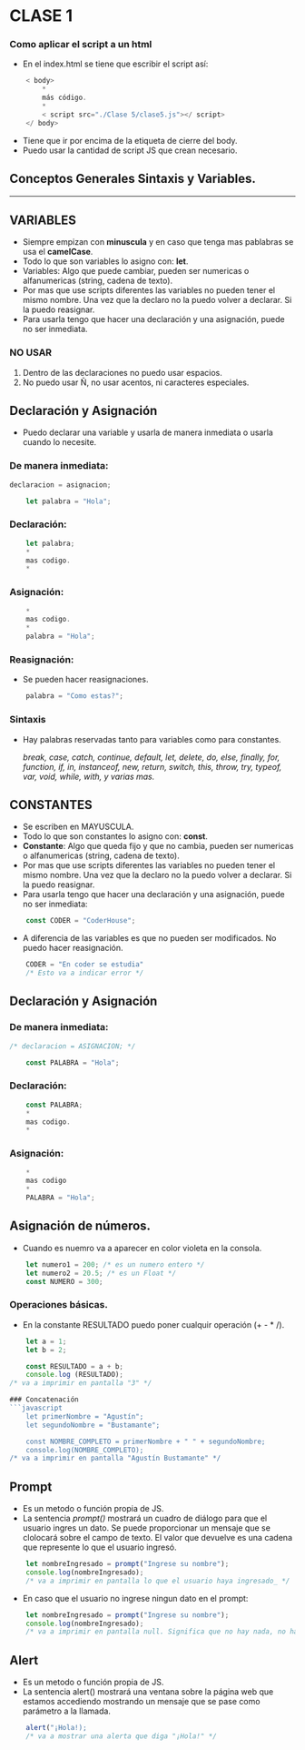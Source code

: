 # CLASE 1

### Como aplicar el script a un html
- En el index.html se tiene que escribir el script así:
```javascript
    < body>
        *
        más código.
        *
        < script src="./Clase 5/clase5.js"></ script>
    </ body>
```

- Tiene que ir por encima de la etiqueta de cierre del body.
- Puedo usar la cantidad de script JS que crean necesario.

## Conceptos Generales Sintaxis y Variables.
---
## VARIABLES
- Siempre empizan con __minuscula__ y en caso que tenga mas pablabras se usa el __camelCase__. 
- Todo lo que son variables lo asigno con: __let__.
- Variables: Algo que puede cambiar, pueden ser numericas o alfanumericas (string, cadena de texto).
- Por mas que use scripts diferentes las variables no pueden tener el mismo nombre. Una vez que la declaro no la puedo volver a declarar. Si la puedo reasignar.
- Para usarla tengo que hacer una declaración y una asignación, puede no ser inmediata.

### NO USAR
1. Dentro de las declaraciones no puedo usar espacios.
2. No puedo usar Ñ, no usar acentos, ni caracteres especiales.

## Declaración y Asignación

- Puedo declarar una variable y usarla de manera inmediata o usarla cuando lo necesite.

### De manera inmediata:
```javascript
declaracion = asignacion;
```
```javascript
    let palabra = "Hola";
```
### Declaración:
```javascript
    let palabra;
    *
    mas codigo.
    *
```
### Asignación:
```javascript
    *
    mas codigo.
    *
    palabra = "Hola";
```
### Reasignación:

- Se pueden hacer reasignaciones. 
```javascript
    palabra = "Como estas?";
```
### Sintaxis
- Hay palabras reservadas tanto para variables como para constantes.

    _break, case, catch, continue, default, let, delete, do, else, finally, for, function, if, in, instanceof, new, return, switch, this, throw, try, typeof, var, void, while, with, y varias mas._

## CONSTANTES

- Se escriben en MAYUSCULA.
- Todo lo que son constantes lo asigno con: __const__.
- __Constante__: Algo que queda fijo y que no cambia, pueden ser numericas o alfanumericas (string, cadena de texto).
- Por mas que use scripts diferentes las variables no pueden tener el mismo nombre. Una vez que la declaro no la puedo volver a declarar. Si la puedo reasignar.
- Para usarla tengo que hacer una declaración y una asignación, puede no ser inmediata:
```javascript
    const CODER = "CoderHouse";
```
- A diferencia de las variables es que no pueden ser modificados. No puedo hacer reasignación.

```javascript
    CODER = "En coder se estudia"
    /* Esto va a indicar error */
```
## Declaración y Asignación

### De manera inmediata:
```javascript
/* declaracion = ASIGNACION; */

    const PALABRA = "Hola";
```
### Declaración:
```javascript
    const PALABRA;
    *
    mas codigo.
    *
```
### Asignación:
```javascript
    *
    mas codigo
    *
    PALABRA = "Hola";
```

## Asignación de números.

- Cuando es nuemro va a aparecer en color violeta en la consola.
```javascript
    let numero1 = 200; /* es un numero entero */
    let numero2 = 20.5; /* es un Float */
    const NUMERO = 300;
```
### Operaciones básicas.

- En la constante RESULTADO puedo poner cualquir operación (+ - * /).
```javascript
    let a = 1;
    let b = 2;

    const RESULTADO = a + b;
    console.log (RESULTADO); 
/* va a imprimir en pantalla "3" */

### Concatenación
```javascript
    let primerNombre = "Agustín";
    let segundoNombre = "Bustamante";

    const NOMBRE_COMPLETO = primerNombre + " " + segundoNombre;
    console.log(NOMBRE_COMPLETO);
/* va a imprimir en pantalla "Agustín Bustamante" */
```

## Prompt
- Es un metodo o función propia de JS.
- La sentencia _prompt()_ mostrará un cuadro de diálogo para que el usuario ingres un dato. Se puede proporcionar un mensaje que se clolocará sobre el campo de texto. El valor que devuelve es una cadena que represente lo que el usuario ingresó.
```javascript
    let nombreIngresado = prompt("Ingrese su nombre");
    console.log(nombreIngresado); 
    /* va a imprimir en pantalla lo que el usuario haya ingresado_ */
```

- En caso que el usuario no ingrese ningun dato en el prompt:
```javascript
    let nombreIngresado = prompt("Ingrese su nombre");
    console.log(nombreIngresado); 
    /* va a imprimir en pantalla null. Significa que no hay nada, no hay valor */
```
## Alert
- Es un metodo o función propia de JS.
- La sentencia alert() mostrará una ventana sobre la página web que estamos accediendo mostrando un mensaje que se pase como parámetro a la llamada.
```javascript
    alert("¡Hola!);
    /* va a mostrar una alerta que diga "¡Hola!" */
```
